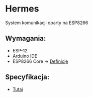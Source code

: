 # Hermes

System komunikacji oparty na ESP8266


## Wymagania:
* ESP-12
* Arduino IDE
* ESP8266 Core -> [Definicje](http://arduino.esp8266.com/stable/package_esp8266com_index.json)

## Specyfikacja: 
 * [Tutaj](https://github.com/simle-stardust/docs#protok%C3%B3%C5%82-komunikacji-przez-wifi-wip)
